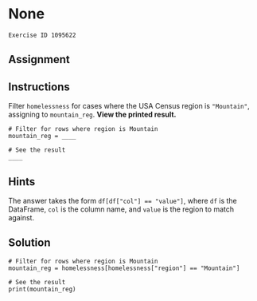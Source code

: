 
#  None

```
Exercise ID 1095622
```

##  Assignment 

##  Instructions 

Filter `homelessness` for cases where the USA Census region is `"Mountain"`, assigning to `mountain_reg`. **View the printed result.**



```
# Filter for rows where region is Mountain
mountain_reg = ____

# See the result
____
```

##  Hints 

The answer takes the form `df[df["col"] == "value"]`, where `df` is the DataFrame, `col` is the column name, and `value` is the region to match against.



##  Solution 

```
# Filter for rows where region is Mountain
mountain_reg = homelessness[homelessness["region"] == "Mountain"]

# See the result
print(mountain_reg)
```


